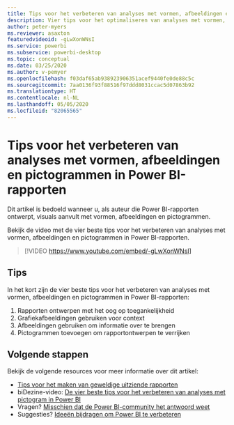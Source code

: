 ```yaml
---
title: Tips voor het verbeteren van analyses met vormen, afbeeldingen en pictogrammen in Power BI-rapporten
description: Vier tips voor het optimaliseren van analyses met vormen, afbeeldingen en pictogrammen in Power BI-rapportvisuals, in Power BI Desktop of in de Power BI-service.
author: peter-myers
ms.reviewer: asaxton
featuredvideoid: -gLwXonWNsI
ms.service: powerbi
ms.subservice: powerbi-desktop
ms.topic: conceptual
ms.date: 03/25/2020
ms.author: v-pemyer
ms.openlocfilehash: f03daf65ab938923906351acef9440fe0de88c5c
ms.sourcegitcommit: 7aa0136f93f88516f97ddd8031ccac5d07863b92
ms.translationtype: HT
ms.contentlocale: nl-NL
ms.lasthandoff: 05/05/2020
ms.locfileid: "82065565"
---
```

# <a name="tips-to-improve-analysis-with-shapes-images-and-icons-in-power-bi-reports"></a>Tips voor het verbeteren van analyses met vormen, afbeeldingen en pictogrammen in Power BI-rapporten

Dit artikel is bedoeld wanneer u, als auteur die Power BI-rapporten ontwerpt, visuals aanvult met vormen, afbeeldingen en pictogrammen.

Bekijk de video met de vier beste tips voor het verbeteren van analyses met vormen, afbeeldingen en pictogrammen in Power BI-rapporten.

> [!VIDEO https://www.youtube.com/embed/-gLwXonWNsI]

## <a name="tips"></a>Tips

In het kort zijn de vier beste tips voor het verbeteren van analyses met vormen, afbeeldingen en pictogrammen in Power BI-rapporten:

1. Rapporten ontwerpen met het oog op toegankelijkheid
1. Grafiekafbeeldingen gebruiken voor context
1. Afbeeldingen gebruiken om informatie over te brengen
1. Pictogrammen toevoegen om rapportontwerpen te verrijken

## <a name="next-steps"></a>Volgende stappen

Bekijk de volgende resources voor meer informatie over dit artikel:

- [Tips voor het maken van geweldige uitziende rapporten](../desktop-tips-and-tricks-for-creating-reports.md)
- biDezine-video: [De vier beste tips voor het verbeteren van analyses met pictogram in Power BI](https://www.youtube.com/watch?v=-gLwXonWNsI)
- Vragen? [Misschien dat de Power BI-community het antwoord weet](https://community.powerbi.com/)
- Suggesties? [Ideeën bijdragen om Power BI te verbeteren](https://ideas.powerbi.com/)
